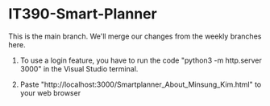 # IT390-Smart-Planner

This is the main branch. We'll merge our changes from the weekly branches here.


1. To use a login feature, you have to run the code "python3 -m http.server 3000" in the Visual Studio terminal.

4. Paste "http://localhost:3000/Smartplanner_About_Minsung_Kim.html" to your web browser

